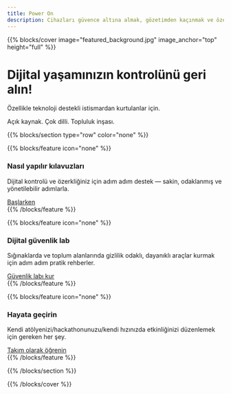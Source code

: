 ```yaml
---
title: Power On
description: Cihazları güvence altına almak, gözetimden kaçınmak ve özerkliği yeniden inşa etmek için atölyeler, araçlar ve rehberler — özellikle teknoloji destekli istismar mağdurları için. Açık kaynak. Çok dilli. Topluluk inşası.
---
```


{{% blocks/cover image="featured_background.jpg" image_anchor="top" height="full" %}}

<h1>Dijital yaşamınızın kontrolünü geri alın!</h1>

<p>
Özellikle teknoloji destekli istismardan kurtulanlar için.
</p>
<p>
Açık kaynak. Çok dilli. Topluluk inşası.
</p>

{{% blocks/section type="row" color="none" %}}

{{% blocks/feature icon="none" %}}
<div class="feature-card mb-1">
    <div class="feature-icon">
        <i class="fas fa-book"></i>
    </div>
    <h3>Nasıl yapılır kılavuzları</h3>
    <p>Dijital kontrolü ve özerkliğiniz için adım adım destek — sakin, odaklanmış ve yönetilebilir adımlarla.</p>
    <a href="docs/guides/" class="btn btn-lg btn-primary">Başlarken</a>
</div>
{{% /blocks/feature %}}

{{% blocks/feature icon="none" %}}
<div class="feature-card">
    <div class="feature-icon">
        <i class="fab fa-github"></i>
    </div>
    <h3>Dijital güvenlik lab</h3>
    <p>Sığınaklarda ve toplum alanlarında gizlilik odaklı, dayanıklı araçlar kurmak için adım adım pratik rehberler.</p>
    <a href="docs/lab/" class="btn btn-lg btn-secondary">Güvenlik labı kur</a>
</div>
{{% /blocks/feature %}}

{{% blocks/feature icon="none" %}}
<div class="feature-card">
    <div class="feature-icon">
        <i class="fas fa-people-group"></i>
    </div>
    <h3>Hayata geçirin</h3>
    <p>Kendi atölyenizi/hackathonunuzu/kendi hızınızda etkinliğinizi düzenlemek için gereken her şey.</p>
    <a href="docs/workshops/" class="btn btn-lg btn-primary">Takım olarak öğrenin</a>
</div>
{{% /blocks/feature %}}

{{% /blocks/section %}}

{{% /blocks/cover %}}
